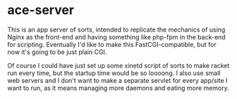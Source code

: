 ace-server
==========

This is an app server of sorts, intended to replicate the mechanics of using Nginx as the front-end and having something like php-fpm in the back-end for scripting. Eventually I'd like to make this FastCGI-compatible, but for now it's going to be just plain CGI.

Of course I could have just set up some xinetd script of sorts to make racket run every time, but the startup time would be so loooong. I also use small web servers and I don't want to make a separate servlet for every app/site I want to run, as it means managing more daemons and eating more memory.

